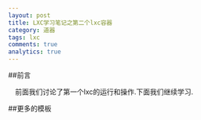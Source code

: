```yaml
---
layout: post
title: LXC学习笔记之第二个lxc容器
category: 道器
tags: lxc
comments: true
analytics: true
---
```


##前言

&emsp;前面我们讨论了第一个lxc的运行和操作.下面我们继续学习.

##更多的模板

&emsp;
